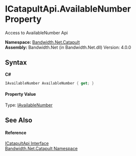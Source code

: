 ﻿# ICatapultApi.AvailableNumber Property 
 

Access to AvailableNumber Api

**Namespace:**&nbsp;<a href ="N_Bandwidth_Net_Catapult.md">Bandwidth.Net.Catapult</a><br />**Assembly:**&nbsp;Bandwidth.Net (in Bandwidth.Net.dll) Version: 4.0.0

## Syntax

**C#**<br />
``` C#
IAvailableNumber AvailableNumber { get; }
```


#### Property Value
Type: <a href ="T_Bandwidth_Net_Catapult_IAvailableNumber.md">IAvailableNumber</a>

## See Also


#### Reference
<a href ="T_Bandwidth_Net_Catapult_ICatapultApi.md">ICatapultApi Interface</a><br /><a href ="N_Bandwidth_Net_Catapult.md">Bandwidth.Net.Catapult Namespace</a><br />